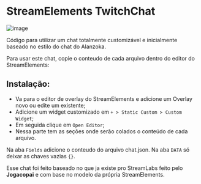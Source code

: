 # StreamElements TwitchChat

![image](https://user-images.githubusercontent.com/5833818/130097052-c4a365c8-3601-4fdb-bc2f-73f7069df461.png)

Código para utilizar um chat totalmente customizável e inicialmente baseado no estilo do chat do Alanzoka.

Para usar este chat, copie o conteudo de cada arquivo dentro do editor do StreamElements:

## Instalação:
- Va para o editor de overlay do StreamElements e adicione um Overlay novo ou edite um existente;
- Adicione um widget customizado em `+ > Static Custom > Custom Widget`;
- Em seguida clique em `Open Editor`;
- Nessa parte tem as seções onde serão colados o conteúdo de cada arquivo.

Na aba `Fields` adicione o conteudo do arquivo chat.json.
Na aba `DATA` só deixar as chaves vazias `{}`.

Esse chat foi feito baseado no que ja existe pro StreamLabs feito pelo **Jogacopai** e com base no modelo da própria StreamElements.

